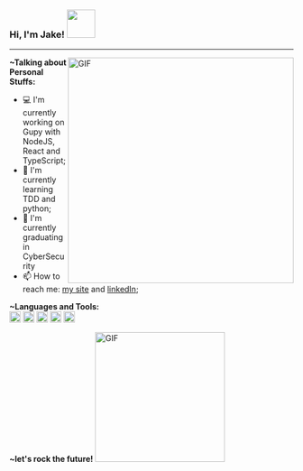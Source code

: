 ### Hi, I'm Jake! <img src="https://raw.githubusercontent.com/jakeliny/jakeliny/master/images/cat-gif.gif" width="50">
* * *


<img align="right" alt="GIF" src="https://raw.githubusercontent.com/jakeliny/jakeliny/master/images/work-gif.gif" width="400"/>



**~Talking about Personal Stuffs:**
- 💻 I'm currently working on Gupy with NodeJS, React and TypeScript;
- 🌱 I'm currently learning TDD and python; 
- 📝 I'm currently graduating in CyberSecurity
- 📫 How to reach me: [my site](https://jakeliny.com.br) and [linkedIn](https://www.linkedin.com/in/jakelinygracielly/);



**~Languages and Tools:**  
<code><img height="20" src="https://raw.githubusercontent.com/jakeliny/jakeliny/master/images/typescript.png"></code>
<code><img height="20" src="https://raw.githubusercontent.com/jakeliny/jakeliny/master/images/nodejs.png"></code>
<code><img height="20" src="https://raw.githubusercontent.com/jakeliny/jakeliny/master/images/react.png"></code>
<code><img height="20" src="https://raw.githubusercontent.com/jakeliny/jakeliny/master/images/javascript.png"></code>
<code><img height="20" src="https://raw.githubusercontent.com/jakeliny/jakeliny/master/images/python.png"></code>



**~let's rock the future!**
<img alt="GIF" src="https://raw.githubusercontent.com/jakeliny/jakeliny/master/images/nyan-cat-gif.gif" width="230" />



<!--
**jakeliny/jakeliny** is a ✨ _special_ ✨ repository because its `README.md` (this file) appears on your GitHub profile.

Here are some ideas to get you started:

- 🔭 I’m currently working on ...
- 🌱 I’m currently learning ...
- 👯 I’m looking to collaborate on ...
- 🤔 I’m looking for help with ...
- 💬 Ask me about ...
- 📫 How to reach me: ...
- 😄 Pronouns: ...
- ⚡ Fun fact: ...
-->
